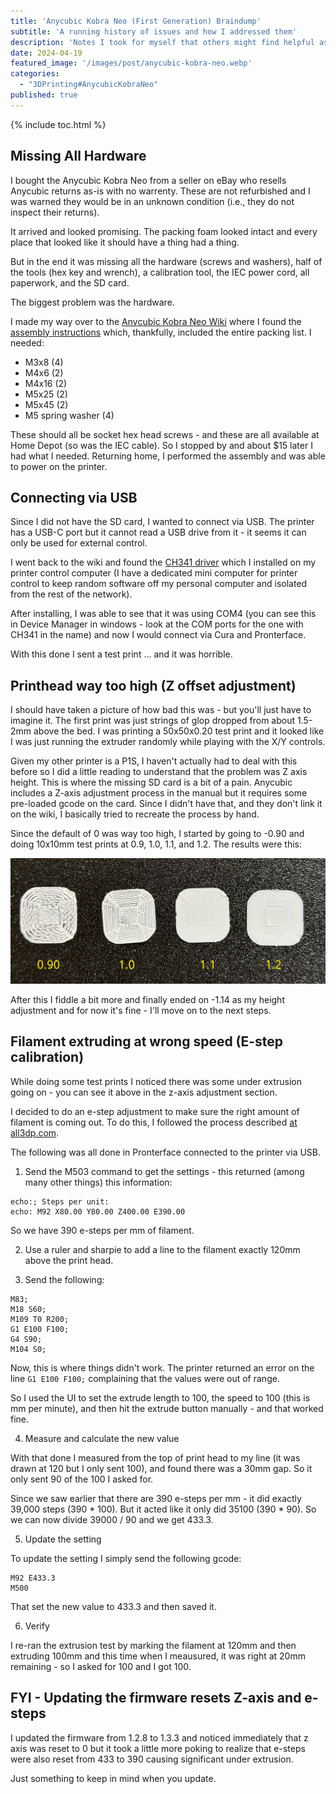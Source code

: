 ```yaml
---
title: 'Anycubic Kobra Neo (First Generation) Braindump'
subtitle: 'A running history of issues and how I addressed them'
description: 'Notes I took for myself that others might find helpful as well'
date: 2024-04-19
featured_image: '/images/post/anycubic-kobra-neo.webp'
categories: 
  - "3DPrinting#AnycubicKobraNeo"
published: true
---
```


{% include toc.html %}

<h2>Missing All Hardware</h2>

I bought the Anycubic Kobra Neo from a seller on eBay who resells Anycubic returns as-is with no warrenty. These are not refurbished and I was warned they would be in an unknown condition (i.e., they do not inspect their returns).

It arrived and looked promising. The packing foam looked intact and every place that looked like it should have a thing had a thing.

But in the end it was missing all the hardware (screws and washers), half of the tools (hex key and wrench), a calibration tool, the IEC power cord, all paperwork, and the SD card.

The biggest problem was the hardware.

I made my way over to the [Anycubic Kobra Neo Wiki](https://wiki.anycubic.com/en/fdm-3d-printer/kobra-neo) where I found the [assembly instructions](https://cdn.shopify.com/s/files/1/0245/5519/2380/files/Anycubic_Kobra_Neo_Assembly_Instruction-220906-C_8a82d4d2-241a-481b-9eb2-4e5f9c87ac85.pdf?v=1688984387) which, thankfully, included the entire packing list.  I needed:

- M3x8 (4)
- M4x6 (2)
- M4x16 (2)
- M5x25 (2)
- M5x45 (2)
- M5 spring washer (4)

These should all be socket hex head screws - and these are all available at Home Depot (so was the IEC cable). So I stopped by and about $15 later I had what I needed.  Returning home, I performed the assembly and was able to power on the printer.

<h2>Connecting via USB</h2>

Since I did not have the SD card, I wanted to connect via USB. The printer has a USB-C port but it cannot read a USB drive from it - it seems it can only be used for external control.

I went back to the wiki and found the [CH341 driver](https://wiki.anycubic.com/en/fdm-3d-printer/kobra-neo#:~:text=%C2%B6-,Driver,-CH341) which I installed on my printer control computer (I have a dedicated mini computer for printer control to keep random software off my personal computer and isolated from the rest of the network).

After installing, I was able to see that it was using COM4 (you can see this in Device Manager in windows - look at the COM ports for the one with CH341 in the name) and now I would connect via Cura and Pronterface.

With this done I sent a test print ... and it was horrible.

<h2>Printhead way too high (Z offset adjustment)</h2>

I should have taken a picture of how bad this was - but you'll just have to imagine it. The first print was just strings of glop dropped from about 1.5-2mm above the bed. I was printing a 50x50x0.20 test print and it looked like I was just running the extruder randomly while playing with the X/Y controls.

Given my other printer is a P1S, I haven't actually had to deal with this before so I did a little reading to understand that the problem was Z axis height. This is where the missing SD card is a bit of a pain. Anycubic includes a Z-axis adjustment process in the manual but it requires some pre-loaded gcode on the card. Since I didn't have that, and they don't link it on the wiki, I basically tried to recreate the process by hand.

Since the default of 0 was way too high, I started by going to -0.90 and doing 10x10mm test prints at 0.9, 1.0, 1.1, and 1.2.  The results were this:

![Four sample prints showing various z-axis settings](/images/post/z-axis.samples.webp)

After this I fiddle a bit more and finally ended on -1.14 as my height adjustment and for now it's fine - I'll move on to the next steps.

<h2>Filament extruding at wrong speed (E-step calibration)</h2>

While doing some test prints I noticed there was some under extrusion going on - you can see it above in the z-axis adjustment section.

I decided to do an e-step adjustment to make sure the right amount of filament is coming out. To do this, I followed the process described [at all3dp.com](https://all3dp.com/2/extruder-calibration-calibrate-e-steps/).

The following was all done in Pronterface connected to the printer via USB.

1. Send the M503 command to get the settings - this returned (among many other things) this information:

```text
echo:; Steps per unit:
echo: M92 X80.00 Y80.00 Z400.00 E390.00
```

So we have 390 e-steps per mm of filament.

2. Use a ruler and sharpie to add a line to the filament exactly 120mm above the print head.

3. Send the following:

```gcode
M83;
M18 S60;
M109 T0 R200; 
G1 E100 F100; 
G4 S90; 
M104 S0; 
```

Now, this is where things didn't work. The printer returned an error on the line ```G1 E100 F100;``` complaining that the values were out of range.

So I used the UI to set the extrude length to 100, the speed to 100 (this is mm per minute), and then hit the extrude button manually - and that worked fine.

4. Measure and calculate the new value

With that done I measured from the top of print head to my line (it was drawn at 120 but I only sent 100), and found there was a 30mm gap. So it only sent 90 of the 100 I asked for.

Since we saw earlier that there are 390 e-steps per mm - it did exactly 39,000 steps (390 * 100). But it acted like it only did 35100 (390 * 90). So we can now divide 39000 / 90 and we get 433.3.

5. Update the setting

To update the setting I simply send the following gcode:

```gcode
M92 E433.3
M500
```

That set the new value to 433.3 and then saved it.

6. Verify

I re-ran the extrusion test by marking the filament at 120mm and then extruding 100mm and this time when I meausured, it was right at 20mm remaining - so I asked for 100 and I got 100.

<h2>FYI - Updating the firmware resets Z-axis and e-steps</h2>

I updated the firmware from 1.2.8 to 1.3.3 and noticed immediately that z axis was reset to 0 but it took a little more poking to realize that e-steps were also reset from 433 to 390 causing significant under extrusion.

Just something to keep in mind when you update.

